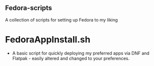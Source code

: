 ## Fedora-scripts
A collection of scripts for setting up Fedora to my liking

# FedoraAppInstall.sh
- A basic script for quickly deploying my preferred apps via DNF and Flatpak - easily altered and changed to your preferences. 
